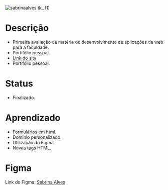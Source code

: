 ![sabrinaalves tk_ (1)](https://user-images.githubusercontent.com/88604193/167313904-a087609c-2a7e-455f-8b47-f619ff201b2d.png)
<h1>Descrição</h1>
<ul>
    <li>
        Primeira avaliação da matéria de desenvolvimento de aplicações da web para a faculdade.
    </li>
    <li>
        Portifólio pessoal.
    </li>
    <li>
        <a href="https://sabrinaalves.tk" target="_blank" target="_blank">Link do site</a>
    </li>
    <li>
        Portifólio pessoal.
    </li>
</ul>
<h1>Status</h1>
<ul>
  <li>Finalizado.</li>
</ul>
<h1>Aprendizado</h1>
<ul>
  <li>Formulários em html.</li>
  <li>Domínio personalizado.</li>
  <li>Utilização do Figma.</li>
  <li>Novas tags HTML.</li>
</ul>
<h1>Figma</h1>
<p>Link do Figma: <a href="https://www.figma.com/file/dguqn4A7qnMWjwV26nw3jI/Untitled?node-id=0%3A1">Sabrina Alves</a></p>